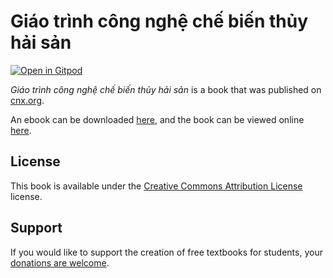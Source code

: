 # Giáo trình công nghệ chế biến thủy hải sản

[![Open in Gitpod](https://gitpod.io/button/open-in-gitpod.svg)](https://gitpod.io/from-referrer/)

_Giáo trình công nghệ chế biến thủy hải sản_ is a book that was published on [cnx.org](https://cnx.org/).

An ebook can be downloaded [here](https://github.com/cnx-user-books/cnxbook-giao-trinh-cong-nghe-che-bien-thuy-hai-san/releases/latest), and the book can be viewed online [here](https://github.com/cnx-user-books/cnxbook-giao-trinh-cong-nghe-che-bien-thuy-hai-san/releases/latest).

## License
This book is available under the [Creative Commons Attribution License](./LICENSE) license.

## Support
If you would like to support the creation of free textbooks for students, your [donations are welcome](https://riceconnect.rice.edu/donation/support-openstax-banner).
